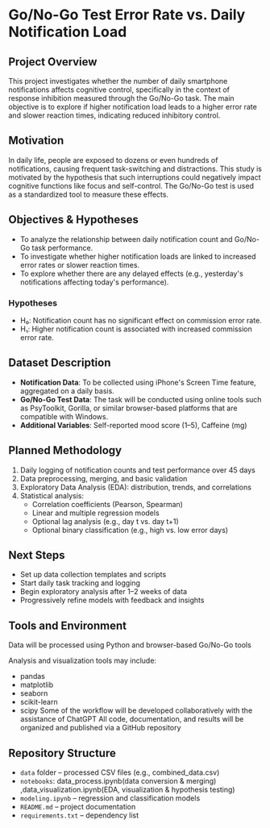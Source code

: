 # Go/No-Go Test Error Rate vs. Daily Notification Load

## Project Overview
This project investigates whether the number of daily smartphone notifications affects cognitive control, specifically in the context of response inhibition measured through the Go/No-Go task. The main objective is to explore if higher notification load leads to a higher error rate and slower reaction times, indicating reduced inhibitory control.

## Motivation
In daily life, people are exposed to dozens or even hundreds of notifications, causing frequent task-switching and distractions. This study is motivated by the hypothesis that such interruptions could negatively impact cognitive functions like focus and self-control. The Go/No-Go test is used as a standardized tool to measure these effects.

## Objectives & Hypotheses

- To analyze the relationship between daily notification count and Go/No-Go task performance.
- To investigate whether higher notification loads are linked to increased error rates or slower reaction times.
- To explore whether there are any delayed effects (e.g., yesterday's notifications affecting today's performance).

### Hypotheses
- H₀: Notification count has no significant effect on commission error rate.
- H₁: Higher notification count is associated with increased commission error rate.

## Dataset Description

- **Notification Data**: To be collected using iPhone's Screen Time feature, aggregated on a daily basis.
- **Go/No-Go Test Data**: The task will be conducted using online tools such as PsyToolkit, Gorilla, or similar browser-based platforms that are compatible with Windows.
- **Additional Variables**: Self-reported mood score (1–5), Caffeine (mg)

## Planned Methodology

1. Daily logging of notification counts and test performance over 45 days
2. Data preprocessing, merging, and basic validation
3. Exploratory Data Analysis (EDA): distribution, trends, and correlations
4. Statistical analysis:
   - Correlation coefficients (Pearson, Spearman)
   - Linear and multiple regression models
   - Optional lag analysis (e.g., day t vs. day t+1)
   - Optional binary classification (e.g., high vs. low error days)

## Next Steps

- Set up data collection templates and scripts
- Start daily task tracking and logging
- Begin exploratory analysis after 1–2 weeks of data
- Progressively refine models with feedback and insights

## Tools and Environment

Data will be processed using Python and browser-based Go/No-Go tools

Analysis and visualization tools may include:
- pandas
- matplotlib
- seaborn
- scikit-learn
- scipy
Some of the workflow will be developed collaboratively with the assistance of ChatGPT
All code, documentation, and results will be organized and published via a GitHub repository

## Repository Structure

- `data` folder – processed CSV files (e.g., combined_data.csv)
- `notebooks`: data_process.ipynb(data conversion & merging) ,data_visualization.ipynb(EDA, visualization & hypothesis testing)
- `modeling.ipynb` – regression and classification models
- `README.md` – project documentation
- `requirements.txt` – dependency list
